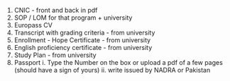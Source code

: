 1. CNIC - front and back in pdf
2. SOP / LOM for that program + university
3. Europass CV
4. Transcript with grading criteria - from university
5. Enrollment - Hope Certificate - from university
6. English proficiency certificate - from university
7. Study Plan - from university
8. Passport 
  i. Type the Number on the box or upload a pdf of a few pages (should have a sign of yours) 
  ii. write issued by NADRA or Pakistan
